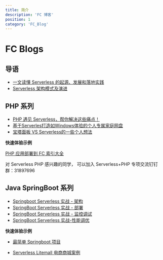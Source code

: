 ```yaml
---
title: 简介
description: 'FC 博客'
position: 1
category: 'FC_Blog'
---
```


# FC Blogs

## 导语
- [一文读懂 Serverless 的起源、发展和落地实践](./一文读懂Serverless的起源、发展和落地实践.md)
- [Serverless 架构模式及演进](./Serverless架构模式及演进.md)

## PHP 系列
- [PHP 遇见 Serverless，帮你解决这些痛点！](./php/PHP遇见Serverless.md)
- [基于Serverles打造如Windows体验的个人专属家庭网盘](./php/Serverless_Nas.md)
- [宝塔面板 VS Serverless的一些个人想法](./php/宝塔面板-VS-Serverless.md)

**快速体验示例**

[PHP 应用部署到 FC 索引大全](https://github.com/devsapp/start-web-framework/tree/master/web-framework/php)


对 Serverless PHP 感兴趣的同学， 可以加入 Serverless+PHP 专项交流钉钉群：31897696

## Java SpringBoot 系列
- [Springboot Serverless 实战 - 架构](./java/Springboot-Serverless实战-架构.md)
- [SpringBoot Serverless 实战 - 部署](./java/Springboot-Serverless实战-部署.md)
- [SpringBoot Serverless 实战 - 监控调试](./java/Springboot-Serverless实战-监控调试.md)
- [SpringBoot Serverless 实战-性能调优](./java/Springboot-Serverless实战-性能调优.md)

**快速体验示例**

- [最简单 Springboot 项目](https://github.com/devsapp/start-web-framework/tree/master/web-framework/java/springboot)

- [Serverless Litemall 电商商城案例](https://github.com/devsapp/start-litemall/tree/main/src)